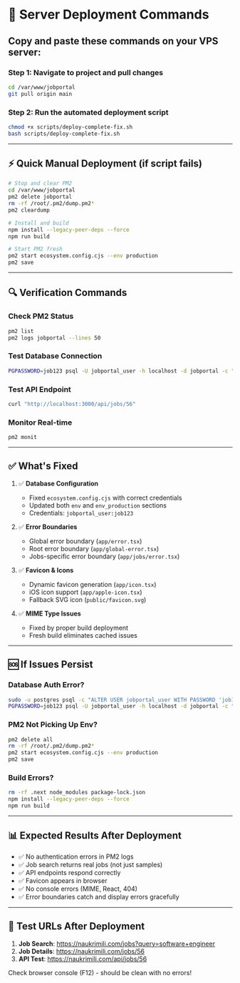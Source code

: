 # 🚀 Server Deployment Commands

## Copy and paste these commands on your VPS server:

### Step 1: Navigate to project and pull changes
```bash
cd /var/www/jobportal
git pull origin main
```

### Step 2: Run the automated deployment script
```bash
chmod +x scripts/deploy-complete-fix.sh
bash scripts/deploy-complete-fix.sh
```

---

## ⚡ Quick Manual Deployment (if script fails)

```bash
# Stop and clear PM2
cd /var/www/jobportal
pm2 delete jobportal
rm -rf /root/.pm2/dump.pm2*
pm2 cleardump

# Install and build
npm install --legacy-peer-deps --force
npm run build

# Start PM2 fresh
pm2 start ecosystem.config.cjs --env production
pm2 save
```

---

## 🔍 Verification Commands

### Check PM2 Status
```bash
pm2 list
pm2 logs jobportal --lines 50
```

### Test Database Connection
```bash
PGPASSWORD=job123 psql -U jobportal_user -h localhost -d jobportal -c "SELECT COUNT(*) FROM \"Job\";"
```

### Test API Endpoint
```bash
curl "http://localhost:3000/api/jobs/56"
```

### Monitor Real-time
```bash
pm2 monit
```

---

## ✅ What's Fixed

1. ✅ **Database Configuration**
   - Fixed `ecosystem.config.cjs` with correct credentials
   - Updated both `env` and `env_production` sections
   - Credentials: `jobportal_user:job123`

2. ✅ **Error Boundaries**
   - Global error boundary (`app/error.tsx`)
   - Root error boundary (`app/global-error.tsx`)
   - Jobs-specific error boundary (`app/jobs/error.tsx`)

3. ✅ **Favicon & Icons**
   - Dynamic favicon generation (`app/icon.tsx`)
   - iOS icon support (`app/apple-icon.tsx`)
   - Fallback SVG icon (`public/favicon.svg`)

4. ✅ **MIME Type Issues**
   - Fixed by proper build deployment
   - Fresh build eliminates cached issues

---

## 🆘 If Issues Persist

### Database Auth Error?
```bash
sudo -u postgres psql -c "ALTER USER jobportal_user WITH PASSWORD 'job123';"
PGPASSWORD=job123 psql -U jobportal_user -h localhost -d jobportal -c "SELECT 1;"
```

### PM2 Not Picking Up Env?
```bash
pm2 delete all
rm -rf /root/.pm2/dump.pm2*
pm2 start ecosystem.config.cjs --env production
pm2 save
```

### Build Errors?
```bash
rm -rf .next node_modules package-lock.json
npm install --legacy-peer-deps --force
npm run build
```

---

## 📊 Expected Results After Deployment

- ✅ No authentication errors in PM2 logs
- ✅ Job search returns real jobs (not just samples)
- ✅ API endpoints respond correctly
- ✅ Favicon appears in browser
- ✅ No console errors (MIME, React, 404)
- ✅ Error boundaries catch and display errors gracefully

---

## 🧪 Test URLs After Deployment

1. **Job Search**: https://naukrimili.com/jobs?query=software+engineer
2. **Job Details**: https://naukrimili.com/jobs/56
3. **API Test**: https://naukrimili.com/api/jobs/56

Check browser console (F12) - should be clean with no errors!

